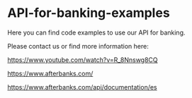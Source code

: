 # API-for-banking-examples
Here you can find code examples to use our API for banking.

Please contact us or find more information here:

https://www.youtube.com/watch?v=R_8Nnswg8CQ

https://www.afterbanks.com/

https://www.afterbanks.com/api/documentation/es
